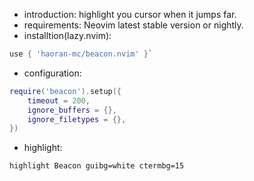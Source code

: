 - introduction: highlight you cursor when it jumps far.
- requirements: Neovim latest stable version or nightly.
- installtion(lazy.nvim): 

```lua
use { 'haoran-mc/beacon.nvim' }`
```

- configuration:

```lua
require('beacon').setup({
    timeout = 200,
    ignore_buffers = {},
    ignore_filetypes = {},
})
```

- highlight:

```vim
highlight Beacon guibg=white ctermbg=15
